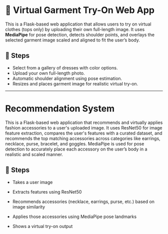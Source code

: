 # 👗 Virtual Garment Try-On Web App

This is a Flask-based web application that allows users to try on virtual clothes (tops only) by uploading their own full-length image. It uses **MediaPipe** for pose detection, detects shoulder points, and overlays the selected garment image scaled and aligned to fit the user’s body.


## 🚀 Steps

- Select from a gallery of dresses with color options.
- Upload your own full-length photo.
- Automatic shoulder alignment using pose estimation.
- Resizes and places garment image for realistic virtual try-on.

---
# Recommendation System

This is a Flask-based web application that recommends and virtually applies fashion accessories to a user's uploaded image. It uses ResNet50 for image feature extraction, compares the user's features with a curated dataset, and recommends the top matching accessories across categories like earrings, necklace, purse, bracelet, and goggles. MediaPipe is used for pose detection to accurately place each accessory on the user’s body in a realistic and scaled manner.


## 🚀 Steps
- Takes a user image

- Extracts features using ResNet50

- Recommends accessories (necklace, earrings, purse, etc.) based on image similarity

- Applies those accessories using MediaPipe pose landmarks

- Shows a virtual try-on output
